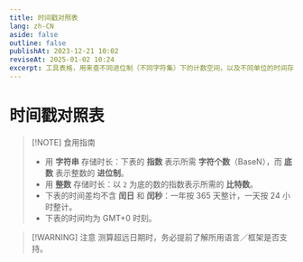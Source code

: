```yaml
---
title: 时间戳对照表
lang: zh-CN
aside: false
outline: false
publishAt: 2023-12-21 10:02
reviseAt: 2025-01-02 10:24
excerpt: 工具表格，用来查不同进位制（不同字符集）下的计数空间，以及不同单位的时间存储上限。
---
```


<script setup lang="ts">
import TimestampTables from "./TimestampTables.vue";
</script>

# 时间戳对照表

> [!NOTE] 食用指南
> - 用 **字符串** 存储时长：下表的 **指数** 表示所需 **字符个数**（BaseN），而 **底数** 表示整数的 **进位制**。
> - 用 **整数** 存储时长：以 `2` 为底的数的指数表示所需的 **比特数**。
> - 下表的时间差均不含 **闰日** 和 **闰秒**：一年按 365 天整计，一天按 24 小时整计。
> - 下表的时间均为 GMT+0 时刻。

> [!WARNING] 注意
> 测算超远日期时，务必提前了解所用语言／框架是否支持。

<TimestampTables />
